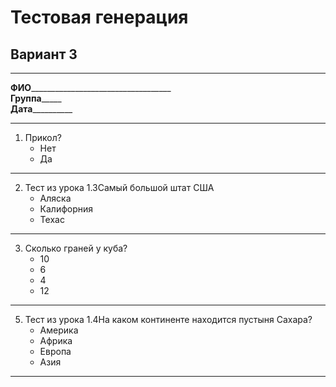 # Тестовая генерация  
## Вариант 3  
******
**ФИО**___________________________________  
**Группа**_____  
**Дата**__________  
******
1. Прикол?  
    - Нет  
    - Да  
******
2. Тест из урока 1.3Самый большой штат США  
    - Аляска  
    - Калифорния  
    - Техас  
******
3. Сколько граней у куба?  
    - 10  
    - 6  
    - 4  
    - 12  
******
5. Тест из урока 1.4На каком континенте находится пустыня Сахара?  
    - Америка  
    - Африка  
    - Европа  
    - Азия  
******
